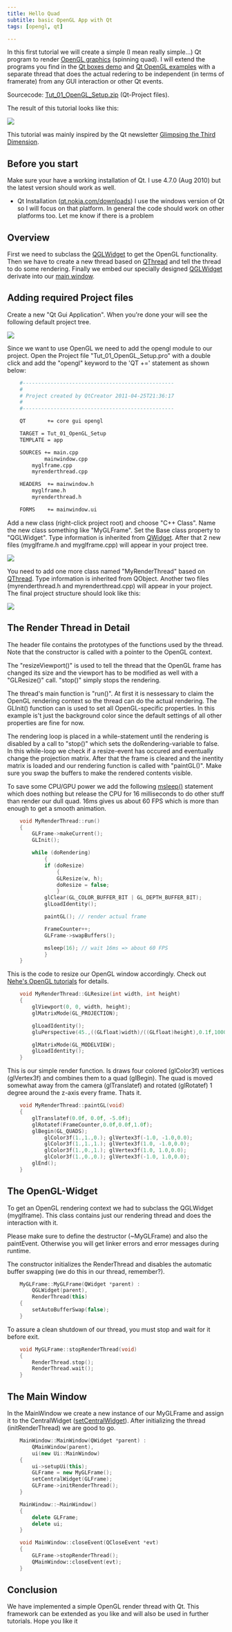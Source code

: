 ```yaml
---
title: Hello Quad
subtitle: basic OpenGL App with Qt
tags: [opengl, qt]

---
```


In this first tutorial we will create a simple (I mean really simple...)  Qt program to render [OpenGL graphics](http://en.wikipedia.org/wiki/Opengl) (spinning quad). I will extend the programs you find in the [Qt boxes demo](http://doc.qt.nokia.com/demos-boxes.html) and [Qt OpenGL examples](http://doc.qt.nokia.com/examples-opengl.html) with a separate  thread that does the actual redering to be independent  (in terms of  framerate) from any GUI interaction or other Qt events.

Sourcecode: [Tut_01_OpenGL_Setup.zip](/files/Tut_01_OpenGL_Setup.zip) (Qt-Project files).

The result of this tutorial looks like this:

![](/img/blog/Tut01-AppWindow.png)

This tutorial was mainly inspired by the Qt newsletter [Glimpsing the Third Dimension](http://doc.trolltech.com/qq/qq06-glimpsing.html).

## Before you start

Make sure your have a working installation of Qt. I use 4.7.0 (Aug 2010) but the latest version should work as well.

*   Qt Installation ([qt.nokia.com/downloads](http://qt.nokia.com/downloads))
I use the windows version of Qt so I will focus on that   platform.  In general the code should work on other platforms too. Let me  know if  there is a problem

## Overview

First we need to subclass the [QGLWidget](http://doc.trolltech.com/qglwidget.html) to get the OpenGL functionality. Then we have to create a new thread based on [QThread](http://doc.trolltech.com/qthread.html) and tell the thread to do some rendering. Finally we embed our specially designed [QGLWidget](http://doc.trolltech.com/qglwidget.html) derivate into our [main window](http://doc.trolltech.com/qmainwindow.html).

## Adding required Project files

Create a new "Qt Gui Application". When you're done your will see the following default project tree.

![](/img/blog/Tut01-ProjectSetup.png)

Since we want to use OpenGL we need to add the opengl module to our   project. Open the Project file "Tut_01_OpenGL_Setup.pro" with a double   click and add the "opengl" keyword to the 'QT +=' statement as shown   below:

```bash
    #-------------------------------------------------
    #
    # Project created by QtCreator 2011-04-25T21:36:17
    #
    #-------------------------------------------------

    QT       += core gui opengl

    TARGET = Tut_01_OpenGL_Setup
    TEMPLATE = app

    SOURCES += main.cpp
            mainwindow.cpp 
        myglframe.cpp 
        myrenderthread.cpp

    HEADERS  += mainwindow.h 
        myglframe.h 
        myrenderthread.h

    FORMS    += mainwindow.ui
```

Add a new class (right-click project root) and choose  "C++  Class". Name the new class something like "MyGLFrame". Set the  Base  class property to "QGLWidget". Type information is inherited from [QWidget](http://doc.qt.nokia.com/qwidget.html). After that 2 new files (myglframe.h and myglframe.cpp) will appear in your project tree.

![](/img/blog/Tut01-NewGLWidget.png)

You need to add one more class named "MyRenderThread" based on [QThread](http://doc.trolltech.com/qthread.html).  Type information is inherited from QObject. Another two files   (myrenderthread.h and myrenderthread.cpp) will appear in your project.   The final project structure should look like this:

![](/img/blog/Tut01-ProjectFinal.png)

## The Render Thread in Detail

The header file contains the prototypes of the functions used by the  thread. Note that the constructor is called with a pointer to the OpenGL  context.

The "resizeViewport()" is used to tell the thread that the OpenGL  frame has changed its size and the viewport has to be modified as well  with a "GLResize()" call. "stop()" simply stops the rendering.

The thread's main function is "run()". At first it is nessessary to  claim the OpenGL rendering context so the thread can do the actual  rendering. The GLInit() function can is used to set all OpenGL-specific  properties. In this example is't just the background color since the  default settings of all other properties are fine for now.

The rendering loop is placed in a while-statement until the rendering  is disabled by a call to "stop()" which sets the doRendering-variable  to false. In this while-loop we check if a resize-event has occured and  eventually change the projection matrix. After that the frame is cleared  and the inentity matrix is loaded and our rendering function is called  with "paintGL()". Make sure you swap the buffers to make the rendered  contents visible.

To save some CPU/GPU power we add the following [msleep()](http://doc.qt.nokia.com/qthread.html#msleep) statement which does nothing but release the CPU for 16 milliseconds to  do other stuff than render our dull quad. 16ms gives us about 60 FPS  which is more than enough to get a smooth animation.

```c++
    void MyRenderThread::run()
    {
        GLFrame->makeCurrent();
        GLInit();

        while (doRendering)
            {
            if (doResize)
                {
                GLResize(w, h);
                doResize = false;
                }
            glClear(GL_COLOR_BUFFER_BIT | GL_DEPTH_BUFFER_BIT);
            glLoadIdentity();

            paintGL(); // render actual frame

            FrameCounter++;
            GLFrame->swapBuffers();

            msleep(16); // wait 16ms => about 60 FPS
            }
    }
```

This is the code to resize our OpenGL window accordingly. Check out [Nehe's OpenGL tutorials](http://nehe.gamedev.net/data/lessons/lesson.asp?lesson=01) for details.

```c++
    void MyRenderThread::GLResize(int width, int height)
    {
        glViewport(0, 0, width, height);
        glMatrixMode(GL_PROJECTION);

        glLoadIdentity();
        gluPerspective(45.,((GLfloat)width)/((GLfloat)height),0.1f,1000.0f);

        glMatrixMode(GL_MODELVIEW);
        glLoadIdentity();
    }
```

This is our simple render function. Is draws four colored (glColor3f)  vertices (glVertex3f) and combines them to a quad (glBegin). The quad is  moved somewhat away from the camera (glTranslatef) and rotated  (glRotatef) 1 degree around the z-axis every frame. Thats it.

```c++
    void MyRenderThread::paintGL(void)
    {
        glTranslatef(0.0f, 0.0f, -5.0f);
        glRotatef(FrameCounter,0.0f,0.0f,1.0f);
        glBegin(GL_QUADS);
            glColor3f(1.,1.,0.); glVertex3f(-1.0, -1.0,0.0);
            glColor3f(1.,1.,1.); glVertex3f(1.0, -1.0,0.0);
            glColor3f(1.,0.,1.); glVertex3f(1.0, 1.0,0.0);
            glColor3f(1.,0.,0.); glVertex3f(-1.0, 1.0,0.0);
        glEnd();
    }
```

## The OpenGL-Widget

To get an OpenGL rendering context we had to subclass the QGLWidget  (myglframe). This class contains just our rendering thread and does the  interaction with it.

Please make sure to define the destructor (~MyGLFrame) and also the  paintEvent. Otherwise you will get linker errors and error messages  during runtime.

The constructor initializes the RenderThread and disables the automatic buffer swapping (we do this in our thread, remember?).

```c++
    MyGLFrame::MyGLFrame(QWidget *parent) :
        QGLWidget(parent),
        RenderThread(this)
    {
        setAutoBufferSwap(false);
    }
```

To assure a clean shutdown of our thread, you must stop and wait for it before exit.

```c++
    void MyGLFrame::stopRenderThread(void)
    {
        RenderThread.stop();
        RenderThread.wait();
    }
```

## The Main Window

In the MainWindow we create a new instance of our MyGLFrame and assign it to the CentralWidget ([setCentralWidget](http://doc.qt.nokia.com/qmainwindow.html#setCentralWidget)). After initializing the thread (initRenderThread) we are good to go.

```c++
    MainWindow::MainWindow(QWidget *parent) :
        QMainWindow(parent),
        ui(new Ui::MainWindow)
    {
        ui->setupUi(this);
        GLFrame = new MyGLFrame();
        setCentralWidget(GLFrame);
        GLFrame->initRenderThread();
    }

    MainWindow::~MainWindow()
    {
        delete GLFrame;
        delete ui;
    }

    void MainWindow::closeEvent(QCloseEvent *evt)
    {
        GLFrame->stopRenderThread();
        QMainWindow::closeEvent(evt);
    }
```

## Conclusion

We have implemented a simple OpenGL render thread with Qt. This  framework can be extended as you like and will also be used in further  tutorials. Hope you like it
